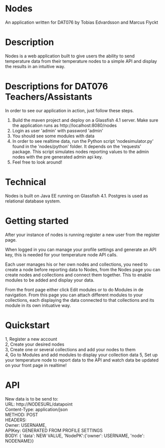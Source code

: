 # Nodes  
An application written for DAT076 by Tobias Edvardsson and Marcus Flyckt  
  
# Description
Nodes is a web application built to give users the ability to send temperature data from their temperature nodes to a simple API and display the results in an intuitive way.  
  
# Descriptions for DAT076 Teachers/Assistants
In order to see our application in action, just follow these steps.

1. Build the maven project and deploy on a Glassfish 4.1 server. Make sure the application runs as http://localhost:8080/nodes
2. Login as user 'admin' with password 'admin'
3. You should see some modules with data
4. In order to see realtime data, run the Python script 'nodesimulator.py' found in the 'nodes/python' folder. It depends on the 'requests' package. This script simulates nodes reporting values to the admin nodes with the pre generated admin api key.
5. Feel free to look around!

# Technical
Nodes is built on Java EE running on Glassfish 4.1. Postgres is used as relational database system.  
  
# Getting started
After your instance of nodes is running register a new user from the register page.  

When logged in you can manage your profile settings and generate an API key, this is needed for your temperature node API calls.  
  
Each user manages his or her own nodes and collections, you need to create a node before reporting data to Nodes, from the Nodes page you can create nodes and collections and connect them together. This to enable modules to be added and display your data.  
  
From the front page either click Edit modules or to do Modules in de navigation. From this page you can attach different modules to your collections, each displaying the data connected to that collections and its module in its own inituative way.  

# Quickstart
1, Register a new account  
2, Create your desired nodes  
3, Create one or several collections and add your nodes to them  
4, Go to Modules and add modules to display your collection data
5, Set up your temperature node to report data to the API and watch data be updated on your front page in realtime!

# API
New data is to be send to:  
URL: http://NODESURL/datapoint  
Content-Type: application/json  
METHOD: POST  
HEADERS:   
    Owner: USERNAME,  
    APIKey: GENERATED FROM PROFILE SETTINGS  
BODY: { 'data': NEW VALUE, 'NodePK':{'owner': USERNAME, 'node': NODENAME}}  


